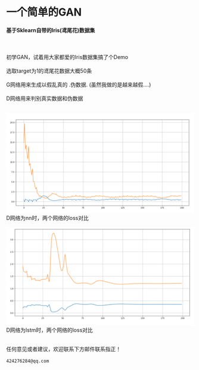 # 一个简单的GAN
#### 基于Sklearn自带的Iris(鸢尾花)数据集 
<br/><br/>
初学GAN，试着用大家都爱的Iris数据集搞了个Demo
<br/><br/>
选取target为1的鸢尾花数据大概50条
<br/><br/>
G网络用来生成以假乱真的 .伪数据. (虽然我做的是越来越假....)
<br/><br/>
D网络用来判别真实数据和伪数据
<br/><br/>


![](nn_iter_200.png)
D网络为nn时，两个网络的loss对比
<br/><br/>
![](rnn_iter_200.png)
D网络为lstm时，两个网络的loss对比
<br/><br/>

任何意见或者建议，欢迎联系下方邮件联系指正！
```
424276284@qq.com
```
